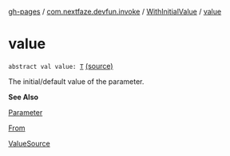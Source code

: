 [gh-pages](../../index.md) / [com.nextfaze.devfun.invoke](../index.md) / [WithInitialValue](index.md) / [value](./value.md)

# value

`abstract val value: `[`T`](index.md#T) [(source)](https://github.com/NextFaze/dev-fun/tree/master/devfun/src/main/java/com/nextfaze/devfun/invoke/View.kt#L68)

The initial/default value of the parameter.

**See Also**

[Parameter](../-parameter/index.md)

[From](../../com.nextfaze.devfun.invoke.view/-from/index.md)

[ValueSource](../../com.nextfaze.devfun.invoke.view/-value-source/index.md)


